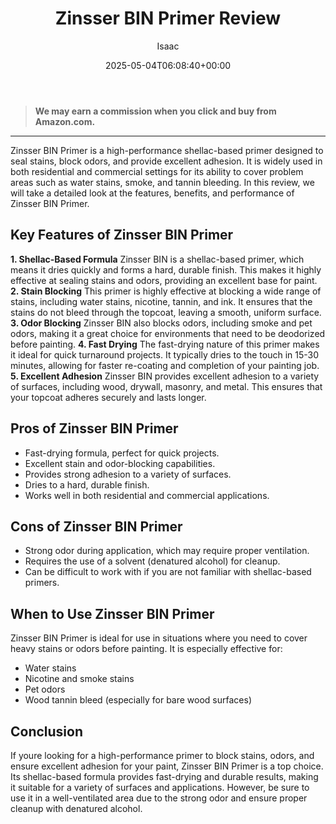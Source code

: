 ﻿---
author: Isaac
layout: post
title: Zinsser BIN Primer Review
date: '2025-05-04T06:08:40+00:00'
categories:
- Guide
tags: []
slug: /zinsser-bin-primer-review/
lastmod: 2025-05-07T12:21:29+03:00
---
> **We may earn a commission when you click and buy from Amazon.com.**
>

---
Zinsser BIN Primer is a high-performance shellac-based primer designed to seal stains, block odors, and provide excellent adhesion. It is widely used in both residential and commercial settings for its ability to cover problem areas such as water stains, smoke, and tannin bleeding. In this review, we will take a detailed look at the features, benefits, and performance of Zinsser BIN Primer.
## Key Features of Zinsser BIN Primer
**1. Shellac-Based Formula**
Zinsser BIN is a shellac-based primer, which means it dries quickly and forms a hard, durable finish. This makes it highly effective at sealing stains and odors, providing an excellent base for paint.
**2. Stain Blocking**
This primer is highly effective at blocking a wide range of stains, including water stains, nicotine, tannin, and ink. It ensures that the stains do not bleed through the topcoat, leaving a smooth, uniform surface.
**3. Odor Blocking**
Zinsser BIN also blocks odors, including smoke and pet odors, making it a great choice for environments that need to be deodorized before painting.
**4. Fast Drying**
The fast-drying nature of this primer makes it ideal for quick turnaround projects. It typically dries to the touch in 15-30 minutes, allowing for faster re-coating and completion of your painting job.
**5. Excellent Adhesion**
Zinsser BIN provides excellent adhesion to a variety of surfaces, including wood, drywall, masonry, and metal. This ensures that your topcoat adheres securely and lasts longer.
## Pros of Zinsser BIN Primer
- Fast-drying formula, perfect for quick projects.
- Excellent stain and odor-blocking capabilities.
- Provides strong adhesion to a variety of surfaces.
- Dries to a hard, durable finish.
- Works well in both residential and commercial applications.
## Cons of Zinsser BIN Primer
- Strong odor during application, which may require proper ventilation.
- Requires the use of a solvent (denatured alcohol) for cleanup.
- Can be difficult to work with if you are not familiar with shellac-based primers.
## When to Use Zinsser BIN Primer
Zinsser BIN Primer is ideal for use in situations where you need to cover heavy stains or odors before painting. It is especially effective for:
- Water stains
- Nicotine and smoke stains
- Pet odors
- Wood tannin bleed (especially for bare wood surfaces)
## Conclusion
If youre looking for a high-performance primer to block stains, odors, and ensure excellent adhesion for your paint, Zinsser BIN Primer is a top choice. Its shellac-based formula provides fast-drying and durable results, making it suitable for a variety of surfaces and applications. However, be sure to use it in a well-ventilated area due to the strong odor and ensure proper cleanup with denatured alcohol.
